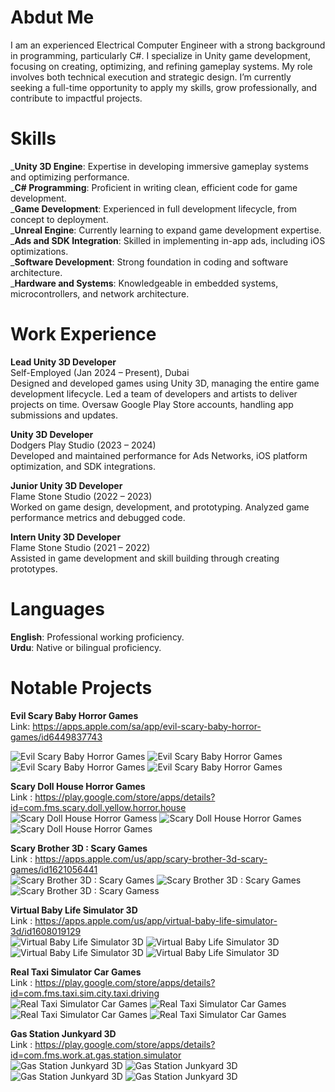 
# Abdut Me
I am an experienced Electrical Computer Engineer with a strong background in programming, particularly C#. I specialize in Unity game development, focusing on creating, optimizing, and refining gameplay systems. My role involves both technical execution and strategic design. I’m currently seeking a full-time opportunity to apply my skills, grow professionally, and contribute to impactful projects.

# Skills
_**Unity 3D Engine**: Expertise in developing immersive gameplay systems and optimizing performance.<br>
_**C# Programming**: Proficient in writing clean, efficient code for game development.<br>
_**Game Development**: Experienced in full development lifecycle, from concept to deployment.<br>
_**Unreal Engine**: Currently learning to expand game development expertise.<br>
_**Ads and SDK Integration**: Skilled in implementing in-app ads, including iOS optimizations.<br>
_**Software Development**: Strong foundation in coding and software architecture.<br>
_**Hardware and Systems**: Knowledgeable in embedded systems, microcontrollers, and network architecture.<br>

# Work Experience
**Lead Unity 3D Developer**<br>
Self-Employed (Jan 2024 – Present), Dubai<br>
Designed and developed games using Unity 3D, managing the entire game development lifecycle.
Led a team of developers and artists to deliver projects on time.
Oversaw Google Play Store accounts, handling app submissions and updates.<br>

**Unity 3D Developer**<br>
Dodgers Play Studio (2023 – 2024)<br>
Developed and maintained performance for Ads Networks, iOS platform optimization, and SDK integrations.<br>

**Junior Unity 3D Developer**<br>
Flame Stone Studio (2022 – 2023)<br>
Worked on game design, development, and prototyping.
Analyzed game performance metrics and debugged code.<br>

**Intern Unity 3D Developer**<br>
Flame Stone Studio (2021 – 2022) <br>
Assisted in game development and skill building through creating prototypes.<br>

# Languages
**English**: Professional working proficiency.<br>
**Urdu**: Native or bilingual proficiency.<br>

# Notable Projects
**Evil Scary Baby Horror Games** <br>
Link: https://apps.apple.com/sa/app/evil-scary-baby-horror-games/id6449837743

![Evil Scary Baby Horror Games](assets/1.jpg)
![Evil Scary Baby Horror Games](assets/2.jpg)
![Evil Scary Baby Horror Games](assets/3.jpg)
![Evil Scary Baby Horror Games](assets/4.jpg) <br>

**Scary Doll House Horror Games**<br>
Link : https://play.google.com/store/apps/details?id=com.fms.scary.doll.yellow.horror.house<br>
![Scary Doll House Horror Gamess](assets/S1.jpg)
![Scary Doll House Horror Games](assets/S2.jpg)
![Scary Doll House Horror Games](assets/S3.jpg) <br>

**Scary Brother 3D : Scary Games** <br>
Link : https://apps.apple.com/us/app/scary-brother-3d-scary-games/id1621056441 <br>
![Scary Brother 3D : Scary Games](assets/SB1.jpg)
![Scary Brother 3D : Scary Games](assets/SB2.jpg)
![Scary Brother 3D : Scary Gamess](assets/SB3.jpg) <br>

**Virtual Baby Life Simulator 3D** <br>
Link : https://apps.apple.com/us/app/virtual-baby-life-simulator-3d/id1608019129 <br>
![Virtual Baby Life Simulator 3D](assets/SSB1.jpg)
![Virtual Baby Life Simulator 3D](assets/SSB2.jpg)
![Virtual Baby Life Simulator 3D](assets/SSB3.jpg)
![Virtual Baby Life Simulator 3D](assets/SSB4.jpg) <br>

**Real Taxi Simulator Car Games**<br>
Link : https://play.google.com/store/apps/details?id=com.fms.taxi.sim.city.taxi.driving <br>
![Real Taxi Simulator Car Games](assets/RT1.jpg)
![Real Taxi Simulator Car Games](assets/RT2.jpg)
![Real Taxi Simulator Car Games](assets/RT4.jpg)
![Real Taxi Simulator Car Games](assets/RT#.jpg) <br>

**Gas Station Junkyard 3D**<br>
Link : https://play.google.com/store/apps/details?id=com.fms.work.at.gas.station.simulator <br>
![Gas Station Junkyard 3D](assets/GS1.jpg)
![Gas Station Junkyard 3D](assets/GS2.jpg)
![Gas Station Junkyard 3D](assets/GS3.jpg)
![Gas Station Junkyard 3D](assets/GS4.jpg)



